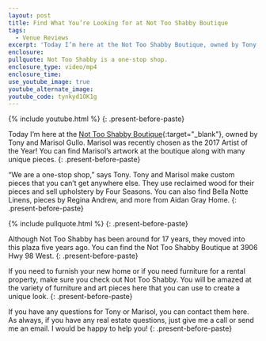 ```yaml
---
layout: post
title: Find What You’re Looking for at Not Too Shabby Boutique
tags:
  - Venue Reviews
excerpt: 'Today I’m here at the Not Too Shabby Boutique, owned by Tony and Marisol Gullo. Marisol was recently chosen as the 2017 Artist of the Year! You can find Marisol’s artwork at the boutique along with many unique pieces.'
enclosure:
pullquote: Not Too Shabby is a one-stop shop.
enclosure_type: video/mp4
enclosure_time:
use_youtube_image: true
youtube_alternate_image:
youtube_code: tynkyd1OK1g
---
```



{% include youtube.html %}
{: .present-before-paste}

Today I’m here at the [Not Too Shabby Boutique](https://shopnottooshabby.com/){:target="_blank"}, owned by Tony and Marisol Gullo. Marisol was recently chosen as the 2017 Artist of the Year! You can find Marisol’s artwork at the boutique along with many unique pieces.
{: .present-before-paste}

“We are a one-stop shop,” says Tony. Tony and Marisol make custom pieces that you can’t get anywhere else. They use reclaimed wood for their pieces and sell upholstery by Four Seasons. You can also find Bella Notte Linens, pieces by Regina Andrew, and more from Aidan Gray Home.
{: .present-before-paste}

{% include pullquote.html %}
{: .present-before-paste}

Although Not Too Shabby has been around for 17 years, they moved into this plaza five years ago. You can find the Not Too Shabby Boutique at 3906 Hwy 98 West.
{: .present-before-paste}

If you need to furnish your new home or if you need furniture for a rental property, make sure you check out Not Too Shabby. You will be amazed at the variety of furniture and art pieces here that you can use to create a unique look.
{: .present-before-paste}

If you have any questions for Tony or Marisol, you can contact them here. As always, if you have any real estate questions, just give me a call or send me an email. I would be happy to help you!
{: .present-before-paste}